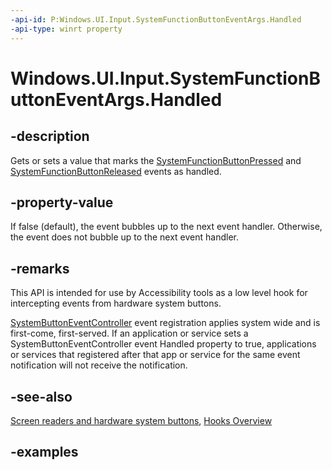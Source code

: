 ```yaml
---
-api-id: P:Windows.UI.Input.SystemFunctionButtonEventArgs.Handled
-api-type: winrt property
---
```


<!-- Property syntax.
public bool Handled { get;  set; }
-->

# Windows.UI.Input.SystemFunctionButtonEventArgs.Handled

## -description

Gets or sets a value that marks the [SystemFunctionButtonPressed](systembuttoneventcontroller_systemfunctionbuttonpressed.md) and [SystemFunctionButtonReleased](systembuttoneventcontroller_systemfunctionbuttonreleased.md) events as handled.

## -property-value

If false (default), the event bubbles up to the next event handler. Otherwise, the event does not bubble up to the next event handler.

## -remarks

This API is intended for use by Accessibility tools as a low level hook for intercepting events from hardware system buttons.

[SystemButtonEventController](systembuttoneventcontroller.md) event registration applies system wide and is first-come, first-served. If an application or service sets a SystemButtonEventController event Handled property to true, applications or services that registered after that app or service for the same event notification will not receive the notification.

## -see-also

[Screen readers and hardware system buttons](/windows/uwp/design/accessibility/system-button-narration), [Hooks Overview](/windows/win32/winmsg/about-hooks)

## -examples
